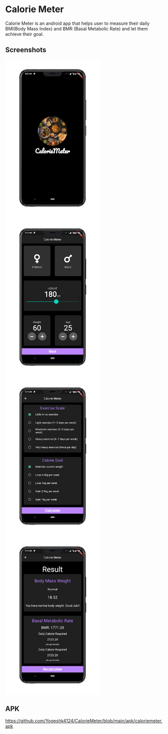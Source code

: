 # Calorie Meter

Calorie Meter is an android app that helps user to measure their daily BMI(Body Mass Index) and BMR (Basal Metabolic Rate) and let them achieve their goal.

## Screenshots

<img src="Screenshots/splash.png" width="300"><img src="Screenshots/Main.png" width="300">
<img src="Screenshots/second.png" width="300"><img src="Screenshots/third.png" width="300">

## APK
https://github.com/Yogeshk4124/CalorieMeter/blob/main/apk/caloriemeter.apk
